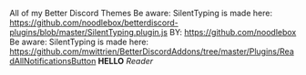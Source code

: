 All of my Better Discord Themes
Be aware: SilentTyping is made here: https://github.com/noodlebox/betterdiscord-plugins/blob/master/SilentTyping.plugin.js BY: https://github.com/noodlebox
Be aware: SilentTyping is made here: https://github.com/mwittrien/BetterDiscordAddons/tree/master/Plugins/ReadAllNotificationsButton
**HELLO** *Reader*

